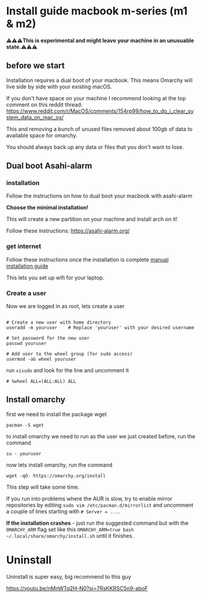 # Install guide macbook m-series (m1 & m2)

⚠️⚠️⚠️**This is experimental and might leave your machine in an unusuable state.**⚠️⚠️⚠️

## before we start

Installation requires a dual boot of your macbook. This means Omarchy will live side by side with your existing macOS.

If you don't have space on your machine I recommend looking at the top comment on this reddit thread: 
https://www.reddit.com/r/MacOS/comments/154rp99/how_to_do_i_clear_system_data_on_mac_os/

This and removing a bunch of unused files removed about 100gb of data to available space for omarchy.

You should always back up any data or files that you don't want to lose. 

## Dual boot Asahi-alarm

### installation 

Follow the instructions on how to dual boot your macbook with asahi-alarm

**Choose the minimal installation!**

This will create a new partition on your machine and install arch on it!

Follow these instructions: https://asahi-alarm.org/


### get internet
Follow these instructions once the installation is complete [manual installation guide](https://github.com/asahi-alarm/asahi-alarm/blob/main/manual-install.md)

This lets you set up wifi for your laptop.

### Create a user

Now we are logged in as root, lets create a user 
  
  ```

# Create a new user with home directory
useradd -m youruser    # Replace 'youruser' with your desired username

# Set password for the new user
passwd youruser

# Add user to the wheel group (for sudo access)
usermod -aG wheel youruser
```

run `visudo` and look for the line and uncomment it


```
# %wheel ALL=(ALL:ALL) ALL
```


## Install omarchy 

first we need to install the package wget 

```
pacman -S wget
```

to install omarchy we need to run as the user we just created before, run the command

```
su - youruser
```


now lets install omarchy, run the command


```
wget -qO- https://omarchy.org/install
```

This step will take some time.

If you run into problems where the AUR is slow, try to enable mirror repositories by editing  `sudo vim /etc/pacman.d/mirrorlist` and uncomment a couple of lines starting with `# Server = ...`. 

**If the installation crashes** - just run the suggested command but with the `OMARCHY_ARM` flag set like this `OMARCHY_ARM=true bash ~/.local/share/omarchy/install.sh` until it finishes.


# Uninstall

Uninstall is super easy, big recommend to this guy

https://youtu.be/nMnWTq2H-N0?si=7RsKKRSC5n9-aboF
